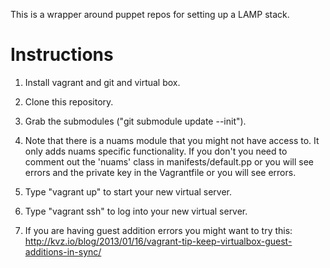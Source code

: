 This is a wrapper around puppet repos for setting up a LAMP stack.

Instructions
============

1) Install vagrant and git and virtual box.

2) Clone this repository.

3) Grab the submodules ("git submodule update --init").

4) Note that there is a nuams module that you might not have access to. It only adds nuams specific functionality. If you don't you need to comment out the 'nuams' class in manifests/default.pp or you will see errors and the private key in the Vagrantfile or you will see errors.

5) Type "vagrant up" to start your new virtual server.

6) Type "vagrant ssh" to log into your new virtual server.

7) If you are having guest addition errors you might want to try this: http://kvz.io/blog/2013/01/16/vagrant-tip-keep-virtualbox-guest-additions-in-sync/
